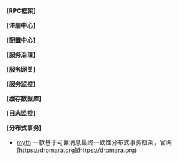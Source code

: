**[RPC框架]**

**[注册中心]**

**[配置中心]**

**[服务治理]**

**[服务网关]**

**[服务监控]**

**[缓存数据库]**

**[日志监控]**

**[分布式事务]**

- [myth](https://github.com/yu199195/myth)  一款基于可靠消息最终一致性分布式事务框架，官网[https://dromara.org](https://dromara.org)
